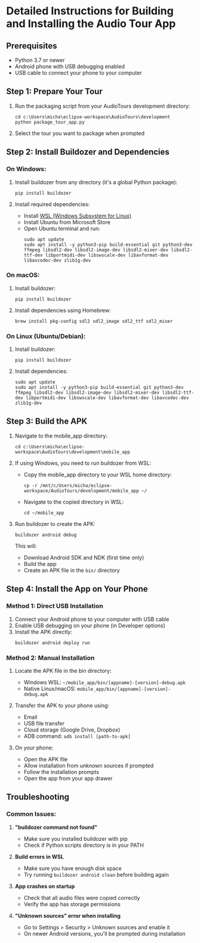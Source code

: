 # Detailed Instructions for Building and Installing the Audio Tour App

## Prerequisites

- Python 3.7 or newer
- Android phone with USB debugging enabled
- USB cable to connect your phone to your computer

## Step 1: Prepare Your Tour

1. Run the packaging script from your AudioTours development directory:
   ```
   cd c:\Users\micha\eclipse-workspace\AudioTours\development
   python package_tour_app.py
   ```

2. Select the tour you want to package when prompted

## Step 2: Install Buildozer and Dependencies

### On Windows:

1. Install buildozer from any directory (it's a global Python package):
   ```
   pip install buildozer
   ```

2. Install required dependencies:
   - Install [WSL (Windows Subsystem for Linux)](https://docs.microsoft.com/en-us/windows/wsl/install)
   - Install Ubuntu from Microsoft Store
   - Open Ubuntu terminal and run:
     ```
     sudo apt update
     sudo apt install -y python3-pip build-essential git python3-dev ffmpeg libsdl2-dev libsdl2-image-dev libsdl2-mixer-dev libsdl2-ttf-dev libportmidi-dev libswscale-dev libavformat-dev libavcodec-dev zlib1g-dev
     ```

### On macOS:

1. Install buildozer:
   ```
   pip install buildozer
   ```

2. Install dependencies using Homebrew:
   ```
   brew install pkg-config sdl2 sdl2_image sdl2_ttf sdl2_mixer
   ```

### On Linux (Ubuntu/Debian):

1. Install buildozer:
   ```
   pip install buildozer
   ```

2. Install dependencies:
   ```
   sudo apt update
   sudo apt install -y python3-pip build-essential git python3-dev ffmpeg libsdl2-dev libsdl2-image-dev libsdl2-mixer-dev libsdl2-ttf-dev libportmidi-dev libswscale-dev libavformat-dev libavcodec-dev zlib1g-dev
   ```

## Step 3: Build the APK

1. Navigate to the mobile_app directory:
   ```
   cd c:\Users\micha\eclipse-workspace\AudioTours\development\mobile_app
   ```

2. If using Windows, you need to run buildozer from WSL:
   - Copy the mobile_app directory to your WSL home directory:
     ```
     cp -r /mnt/c/Users/micha/eclipse-workspace/AudioTours/development/mobile_app ~/
     ```
   - Navigate to the copied directory in WSL:
     ```
     cd ~/mobile_app
     ```

3. Run buildozer to create the APK:
   ```
   buildozer android debug
   ```
   
   This will:
   - Download Android SDK and NDK (first time only)
   - Build the app
   - Create an APK file in the `bin/` directory

## Step 4: Install the App on Your Phone

### Method 1: Direct USB Installation

1. Connect your Android phone to your computer with USB cable
2. Enable USB debugging on your phone (in Developer options)
3. Install the APK directly:
   ```
   buildozer android deploy run
   ```

### Method 2: Manual Installation

1. Locate the APK file in the bin directory:
   - Windows WSL: `~/mobile_app/bin/[appname]-[version]-debug.apk`
   - Native Linux/macOS: `mobile_app/bin/[appname]-[version]-debug.apk`

2. Transfer the APK to your phone using:
   - Email
   - USB file transfer
   - Cloud storage (Google Drive, Dropbox)
   - ADB command: `adb install [path-to-apk]`

3. On your phone:
   - Open the APK file
   - Allow installation from unknown sources if prompted
   - Follow the installation prompts
   - Open the app from your app drawer

## Troubleshooting

### Common Issues:

1. **"buildozer command not found"**
   - Make sure you installed buildozer with pip
   - Check if Python scripts directory is in your PATH

2. **Build errors in WSL**
   - Make sure you have enough disk space
   - Try running `buildozer android clean` before building again

3. **App crashes on startup**
   - Check that all audio files were copied correctly
   - Verify the app has storage permissions

4. **"Unknown sources" error when installing**
   - Go to Settings > Security > Unknown sources and enable it
   - On newer Android versions, you'll be prompted during installation